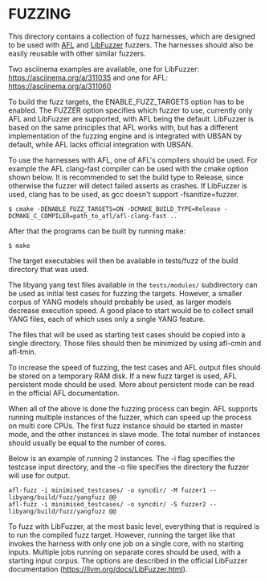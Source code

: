 # FUZZING
This directory contains a collection of fuzz harnesses, which are designed to
be used with [AFL](http://lcamtuf.coredump.cx/afl/) and [LibFuzzer](https://llvm.org/docs/LibFuzzer.html)
fuzzers. The harnesses should also be easily reusable with other similar fuzzers.

Two asciinema examples are available, one for LibFuzzer:
https://asciinema.org/a/311035
and one for AFL:
https://asciinema.org/a/311060

To build the fuzz targets, the ENABLE_FUZZ_TARGETS option has to be enabled.
The FUZZER option specifies which fuzzer to use, currently only AFL and LibFuzzer
are supported, with AFL being the default. LibFuzzer is based on the same 
principles that AFL works with, but has a different implementation of the fuzzing engine
and is integrated with UBSAN by default, while AFL lacks official integration with UBSAN.

To use the harnesses with AFL, one of AFL's compilers should be used.
For example the AFL clang-fast compiler can be used with the cmake option shown below.
It is recommended to set the build type to Release, since otherwise the fuzzer will
detect failed asserts as crashes.
If LibFuzzer is used, clang has to be used, as gcc doesn't support -fsanitize=fuzzer.

```
$ cmake -DENABLE_FUZZ_TARGETS=ON -DCMAKE_BUILD_TYPE=Release -DCMAKE_C_COMPILER=path_to_afl/afl-clang-fast ..
```

After that the programs can be built by running make:
```
$ make
```

The target executables will then be available in tests/fuzz of the build directory that was used.

The libyang yang test files available in the `tests/modules/` subdirectory can be used as initial
test cases for fuzzing the targets. However, a smaller corpus of YANG models should probably
be used, as larger models decrease execution speed. A good place to start would be to collect
small YANG files, each of which uses only a single YANG feature.

The files that will be used as starting test cases should be copied into a single directory. Those files should then be minimized by using afl-cmin and afl-tmin.

To increase the speed of fuzzing, the test cases and AFL output files should be stored on a temporary RAM disk.
If a new fuzz target is used, AFL persistent mode should be used. More about persistent mode can be read in the official AFL documentation.

When all of the above is done the fuzzing process can begin. AFL supports running multiple instances of the fuzzer, which can speed up the
process on multi core CPUs. The first fuzz instance should be started in master mode, and the other instances in slave mode.
The total number of instances should usually be equal to the number of cores.

Below is an example of running 2 instances. The -i flag specifies the testcase input directory, and the -o file specifies the directory the fuzzer will use for output.
```
afl-fuzz -i minimised_testcases/ -o syncdir/ -M fuzzer1 -- libyang/build/fuzz/yangfuzz @@
afl-fuzz -i minimised_testcases/ -o syncdir/ -S fuzzer2 -- libyang/build/fuzz/yangfuzz @@
```

To fuzz with LibFuzzer, at the most basic level, everything that is required is
to run the compiled fuzz target.
However, running the target like that invokes the harness with only one job
on a single core, with no starting inputs. 
Multiple jobs running on separate cores should be used, with a starting input corpus.
The options are described in the official LibFuzzer documentation (https://llvm.org/docs/LibFuzzer.html).

